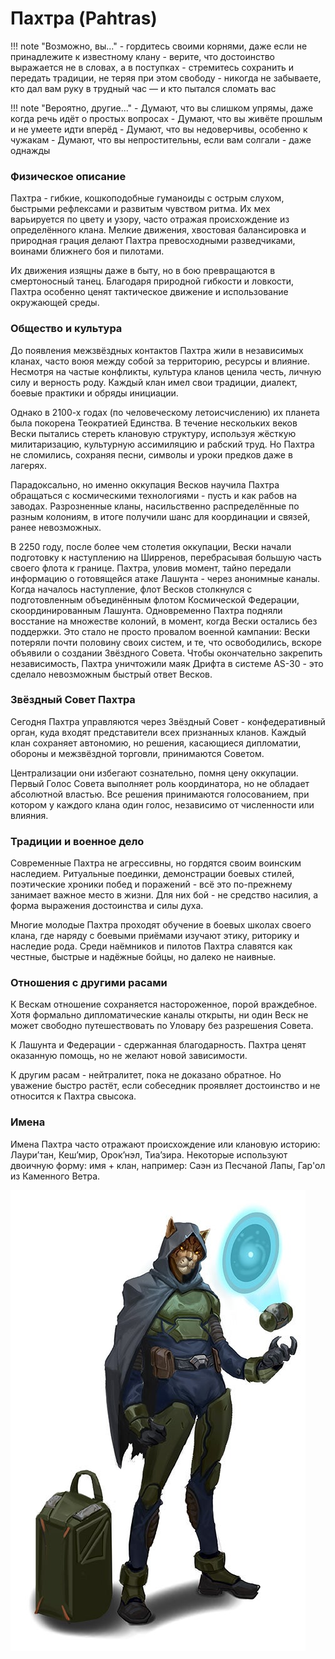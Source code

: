 # Пахтра (Pahtras)

!!! note "Возможно, вы..."
    - гордитесь своими корнями, даже если не принадлежите к известному клану
    - верите, что достоинство выражается не в словах, а в поступках
    - стремитесь сохранить и передать традиции, не теряя при этом свободу
    - никогда не забываете, кто дал вам руку в трудный час — и кто пытался сломать вас

!!! note "Вероятно, другие..."
    - Думают, что вы слишком упрямы, даже когда речь идёт о простых вопросах
    - Думают, что вы живёте прошлым и не умеете идти вперёд
    - Думают, что вы недоверчивы, особенно к чужакам
    - Думают, что вы непростительны, если вам солгали - даже однажды

### Физическое описание
Пахтра - гибкие, кошкоподобные гуманоиды с острым слухом, быстрыми рефлексами и развитым чувством ритма. Их мех варьируется по цвету и узору, часто отражая происхождение из определённого клана. Мелкие движения, хвостовая балансировка и природная грация делают Пахтра превосходными разведчиками, воинами ближнего боя и пилотами.

Их движения изящны даже в быту, но в бою превращаются в смертоносный танец. Благодаря природной гибкости и ловкости, Пахтра особенно ценят тактическое движение и использование окружающей среды.

### Общество и культура
До появления межзвёздных контактов Пахтра жили в независимых кланах, часто воюя между собой за территорию, ресурсы и влияние. Несмотря на частые конфликты, культура кланов ценила честь, личную силу и верность роду. Каждый клан имел свои традиции, диалект, боевые практики и обряды инициации.

Однако в 2100-х годах (по человеческому летоисчислению) их планета была покорена Теократией Единства. В течение нескольких веков Вески пытались стереть клановую структуру, используя жёсткую милитаризацию, культурную ассимиляцию и рабский труд. Но Пахтра не сломились, сохраняя песни, символы и уроки предков даже в лагерях.

Парадоксально, но именно оккупация Весков научила Пахтра обращаться с космическими технологиями - пусть и как рабов на заводах. Разрозненные кланы, насильственно распределённые по разным колониям, в итоге получили шанс для координации и связей, ранее невозможных.

В 2250 году, после более чем столетия оккупации, Вески начали подготовку к наступлению на Ширренов, перебрасывая большую часть своего флота к границе. Пахтра, уловив момент, тайно передали информацию о готовящейся атаке Лашунта - через анонимные каналы. Когда началось наступление, флот Весков столкнулся с подготовленным объединённым флотом Космической Федерации, скоординированным Лашунта. Одновременно Пахтра подняли восстание на множестве колоний, в момент, когда Вески остались без поддержки.
Это стало не просто провалом военной кампании: Вески потеряли почти половину своих систем, и те, что освободились, вскоре объявили о создании Звёздного Совета.
Чтобы окончательно закрепить независимость, Пахтра уничтожили маяк Дрифта в системе AS-30 - это сделало невозможным быстрый ответ Весков.

### Звёздный Совет Пахтра
Сегодня Пахтра управляются через Звёздный Совет - конфедеративный орган, куда входят представители всех признанных кланов. Каждый клан сохраняет автономию, но решения, касающиеся дипломатии, обороны и межзвёздной торговли, принимаются Советом.

Централизации они избегают сознательно, помня цену оккупации. Первый Голос Совета выполняет роль координатора, но не обладает абсолютной властью. Все решения принимаются голосованием, при котором у каждого клана один голос, независимо от численности или влияния.

### Традиции и военное дело
Современные Пахтра не агрессивны, но гордятся своим воинским наследием. Ритуальные поединки, демонстрации боевых стилей, поэтические хроники побед и поражений - всё это по-прежнему занимает важное место в жизни. Для них бой - не средство насилия, а форма выражения достоинства и силы духа.

Многие молодые Пахтра проходят обучение в боевых школах своего клана, где наряду с боевыми приёмами изучают этику, риторику и наследие рода. Среди наёмников и пилотов Пахтра славятся как честные, быстрые и надёжные бойцы, но далеко не наивные.

### Отношения с другими расами
К Вескам отношение сохраняется настороженное, порой враждебное. Хотя формально дипломатические каналы открыты, ни один Веск не может свободно путешествовать по Уловару без разрешения Совета.

К Лашунта и Федерации - сдержанная благодарность. Пахтра ценят оказанную помощь, но не желают новой зависимости.

К другим расам - нейтралитет, пока не доказано обратное. Но уважение быстро растёт, если собеседник проявляет достоинство и не относится к Пахтра свысока.

### Имена
Имена Пахтра часто отражают происхождение или клановую историю: Лаури’тан, Кеш’мир, Орок’нэл, Тиа’зира. Некоторые используют двоичную форму: имя + клан, например: Саэн из Песчаной Лапы, Гар'ол из Каменного Ветра.

![Пахтра](/images/Pahtra.jpg)